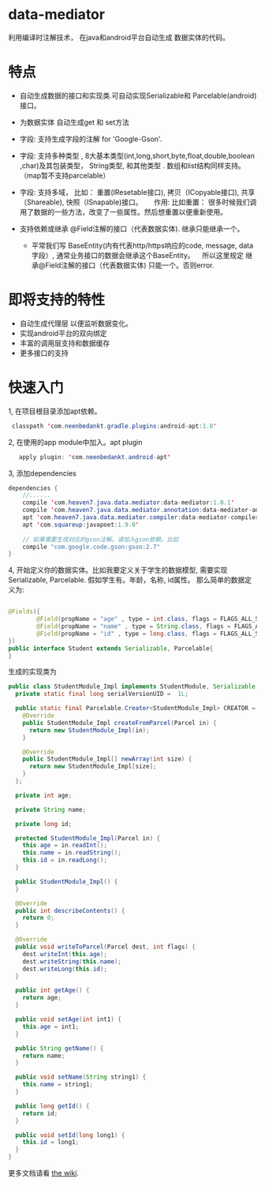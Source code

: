 data-mediator
=======================================

利用编译时注解技术， 在java和android平台自动生成 数据实体的代码。

# 特点
- 自动生成数据的接口和实现类.可自动实现Serializable和 Parcelable(android)接口。
- 为数据实体 自动生成get 和 set方法 
- 字段: 支持生成字段的注解 for 'Google-Gson'.
- 字段: 支持多种类型 , 8大基本类型(int,long,short,byte,float,double,boolean ,char)及其包装类型， String类型, 和其他类型 .
  数组和list结构同样支持。（map暂不支持parcelable）
- 字段: 支持多域， 比如： 重置(IResetable接口), 拷贝（ICopyable接口), 共享（Shareable), 快照（ISnapable)接口。
      作用: 比如重置： 很多时候我们调用了数据的一些方法，改变了一些属性。然后想重置以便重新使用。
      
- 支持依赖或继承 @Field注解的接口（代表数据实体). 继承只能继承一个。
   * 平常我们写 BaseEntity(内有代表http/https响应的code, message, data字段）, 通常业务接口的数据会继承这个BaseEntity。
    所以这里规定 继承@Field注解的接口（代表数据实体) 只能一个。否则error.

# 即将支持的特性
- 自动生成代理层 以便监听数据变化。
- 实现android平台的双向绑定
- 丰富的调用层支持和数据缓存
- 更多接口的支持

# 快速入门

1, 在项目根目录添加apt依赖。
```java
 classpath 'com.neenbedankt.gradle.plugins:android-apt:1.8'
```

2, 在使用的app module中加入。apt plugin
```java
   apply plugin: 'com.neenbedankt.android-apt'
```

3, 添加dependencies
```java
dependencies {
    //......
    compile 'com.heaven7.java.data.mediator:data-mediator:1.0.1'
    compile 'com.heaven7.java.data.mediator.annotation:data-mediator-annotations:1.0'
    apt 'com.heaven7.java.data.mediator.compiler:data-mediator-compiler:1.0.3'
    apt 'com.squareup:javapoet:1.9.0'
    
    // 如果需要生成对应的gson注解。请加入gson依赖。比如
    compile "com.google.code.gson:gson:2.7"
}
```

4, 开始定义你的数据实体。比如我要定义关于学生的数据模型, 需要实现Serializable, Parcelable. 
假如学生有。年龄，名称, id属性。
那么简单的数据定义为:
```java

@Fields({
        @Field(propName = "age" , type = int.class, flags = FLAGS_ALL_SCOPES),
        @Field(propName = "name" , type = String.class, flags = FLAGS_ALL_SCOPES),
        @Field(propName = "id" , type = long.class, flags = FLAGS_ALL_SCOPES),
})
public interface Student extends Serializable, Parcelable{
}
```

生成的实现类为
```java
public class StudentModule_Impl implements StudentModule, Serializable, Parcelable {
  private static final long serialVersionUID =  1L;

  public static final Parcelable.Creator<StudentModule_Impl> CREATOR = new Parcelable.Creator<StudentModule_Impl>() {
    @Override
    public StudentModule_Impl createFromParcel(Parcel in) {
      return new StudentModule_Impl(in);
    }

    @Override
    public StudentModule_Impl[] newArray(int size) {
      return new StudentModule_Impl[size];
    }
  };

  private int age;

  private String name;

  private long id;

  protected StudentModule_Impl(Parcel in) {
    this.age = in.readInt();
    this.name = in.readString();
    this.id = in.readLong();
  }

  public StudentModule_Impl() {
  }

  @Override
  public int describeContents() {
    return 0;
  }

  @Override
  public void writeToParcel(Parcel dest, int flags) {
    dest.writeInt(this.age);
    dest.writeString(this.name);
    dest.writeLong(this.id);
  }

  public int getAge() {
    return age;
  }

  public void setAge(int int1) {
    this.age = int1;
  }

  public String getName() {
    return name;
  }

  public void setName(String string1) {
    this.name = string1;
  }

  public long getId() {
    return id;
  }

  public void setId(long long1) {
    this.id = long1;
  }
}

```

更多文档请看 [the wiki](https://github.com/LightSun/data-mediator/wiki).





